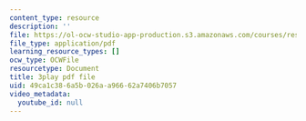 ```yaml
---
content_type: resource
description: ''
file: https://ol-ocw-studio-app-production.s3.amazonaws.com/courses/res-9-003-brains-minds-and-machines-summer-course-summer-2015/49ca1c386a5b026aa96662a7406b7057_7XvgBI2KV28.pdf
file_type: application/pdf
learning_resource_types: []
ocw_type: OCWFile
resourcetype: Document
title: 3play pdf file
uid: 49ca1c38-6a5b-026a-a966-62a7406b7057
video_metadata:
  youtube_id: null
---
```

